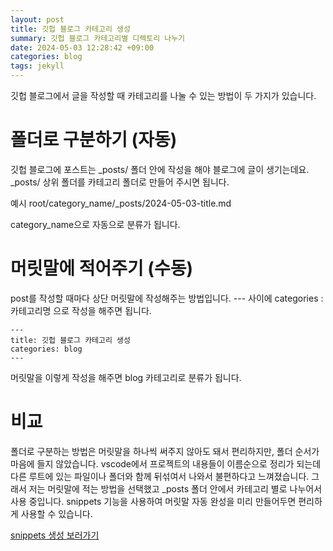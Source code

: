 ```yaml
---
layout: post
title: 깃헙 블로그 카테고리 생성
summary: 깃헙 블로그 카테고리별 디렉토리 나누기
date: 2024-05-03 12:28:42 +09:00
categories: blog
tags: jekyll
---
```


깃헙 블로그에서 글을 작성할 때 카테고리를 나눌 수 있는 방법이 두 가지가 있습니다.

# 폴더로 구분하기 (자동)
깃헙 블로그에 포스트는 _posts/ 폴더 안에 작성을 해야 블로그에 글이 생기는데요.
_posts/ 상위 폴더를 카테고리 폴더로 만들어 주시면 됩니다.

예시
root/category_name/_posts/2024-05-03-title.md

category_name으로 자동으로 분류가 됩니다.

# 머릿말에 적어주기 (수동)

post를 작성할 때마다 상단 머릿말에 작성해주는 방법입니다. --- 사이에 categories : 카테고리명 으로 작성을 해주면 됩니다.

```
---
title: 깃헙 블로그 카테고리 생성
categories: blog
---
```
머릿말을 이렇게 작성을 해주면 blog 카테고리로 분류가 됩니다.

# 비교
폴더로 구분하는 방법은 머릿말을 하나씩 써주지 않아도 돼서 편리하지만, 폴더 순서가 마음에 들지 않았습니다. vscode에서 프로젝트의 내용들이 이름순으로 정리가 되는데 다른 루트에 있는 파일이나 폴더와 함께 뒤섞여서 나와서 불편하다고 느껴졌습니다.
그래서 저는 머릿말에 적는 방법을 선택했고 _posts 폴더 안에서 카테고리 별로 나누어서 사용 중입니다. snippets 기능을 사용하여 머릿말 자동 완성을 미리 만들어두면 편리하게 사용할 수 있습니다.

[snippets 생성 보러가기]({{base_path}}/etc/vscode-code-snippet/)
